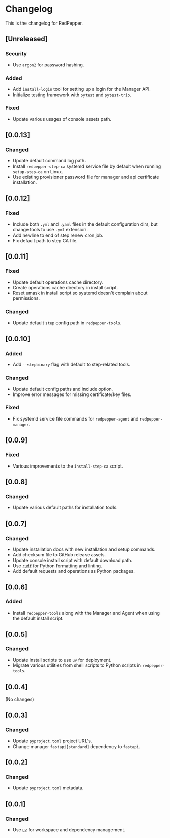 # Changelog

This is the changelog for RedPepper.

## [Unreleased]

### Security

- Use `argon2` for password hashing.

### Added

- Add `install-login` tool for setting up a login for the Manager API.
- Initialize testing framework with `pytest` and `pytest-trio`.

### Fixed

- Update various usages of console assets path.

## [0.0.13]

### Changed

- Update default command log path.
- Install `redpepper-step-ca` systemd service file by default when running `setup-step-ca` on Linux.
- Use existing provisioner password file for manager and api certificate installation.

## [0.0.12]

### Fixed

- Include both `.yml` and `.yaml` files in the default configuration dirs, but change tools to use `.yml` extension.
- Add newline to end of step renew cron job.
- Fix default path to step CA file.

## [0.0.11]

### Fixed

- Update default operations cache directory.
- Create operations cache directory in install script.
- Reset umask in install script so systemd doesn't complain about permissions.

### Changed

- Update default `step` config path in `redpepper-tools`.

## [0.0.10]

### Added

- Add `--stepbinary` flag with default to step-related tools.

### Changed

- Update default config paths and include option.
- Improve error messages for missing certificate/key files.

### Fixed

- Fix systemd service file commands for `redpepper-agent` and `redpepper-manager`.

## [0.0.9]

### Fixed

- Various improvements to the `install-step-ca` script.

## [0.0.8]

### Changed

- Update various default paths for installation tools.

## [0.0.7]

### Changed

- Update installation docs with new installation and setup commands.
- Add checksum file to GitHub release assets.
- Update console install script with default download path.
- Use [`ruff`](https://docs.astral.sh/ruff) for Python formatting and linting.
- Add default requests and operations as Python packages.

## [0.0.6]

### Added

- Install `redpepper-tools` along with the Manager and Agent when using the default install script.

## [0.0.5]

### Changed

- Update install scripts to use `uv` for deployment.
- Migrate various utilities from shell scripts to Python scripts in `redpepper-tools`.

## [0.0.4]

(No changes)

## [0.0.3]

### Changed

- Update `pyproject.toml` project URL's.
- Change manager `fastapi[standard]` dependency to `fastapi`.

## [0.0.2]

### Changed

- Update `pyproject.toml` metadata.

## [0.0.1]

### Changed

- Use [`uv`](https://docs.astral.sh/uv) for workspace and dependency management.
